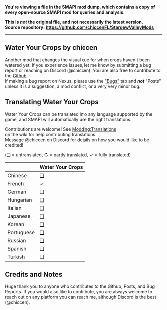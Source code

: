 **You're viewing a file in the SMAPI mod dump, which contains a copy of every open-source SMAPI mod
for queries and analysis.**

**This is _not_ the original file, and not necessarily the latest version.**  
**Source repository: https://github.com/chiccenFL/StardewValleyMods**

----

## Water Your Crops by chiccen


Another mod that changes the visual cue for when crops haven't been watered yet. 
If you experience issues, let me know by submitting a bug report or reaching on Discord (@chiccen). You are also free to contribute to the [Github](https://github.com/chiccenFL/StardewValleyMods/WaterYourCrops/).  
If making a bug report on Nexus, please use the ["Bugs"](https://www.nexusmods.com/stardewvalley/mods/24710/?tab=bugs) tab and ***not*** "Posts" unless it is a suggestion, a mod conflict, or a very very minor bug.  

## Translating Water Your Crops
<!--

    This section is auto-generated using a script, there's no need to edit it manually.
    https://github.com/Pathoschild/StardewScripts/tree/main/create-translation-summary

-->
Water Your Crops can be translated into any language supported by the game, and SMAPI will automatically
use the right translations.

Contributions are welcome! See [Modding:Translations](https://stardewvalleywiki.com/Modding:Translations)  
on the wiki for help contributing translations.  
Message @chiccen on Discord for details on how you would like to be credited! 

(❑ = untranslated, ↻ = partly translated, ✓ = fully translated)

&nbsp;     | Water Your Crops
:--------- | :----------------
Chinese    | [❑](./i18n)
French     | [✓](./i18n)
German     | [❑](./i18n)
Hungarian  | [❑](./i18n)
Italian    | [❑](./i18n)
Japanese   | [❑](./i18n)
Korean     | [❑](./i18n)
Portuguese | [❑](./i18n)
Russian    | [❑](./i18n)
Spanish    | [❑](./i18n)
Turkish    | [❑](./i18n)

## Credits and Notes

Huge thank you to anyone who contributes to the Github, Posts, and Bug Reports. If you would also like to contribute, you are always welcome to reach out on any platform you can reach me, although Discord is the best (@chiccen).